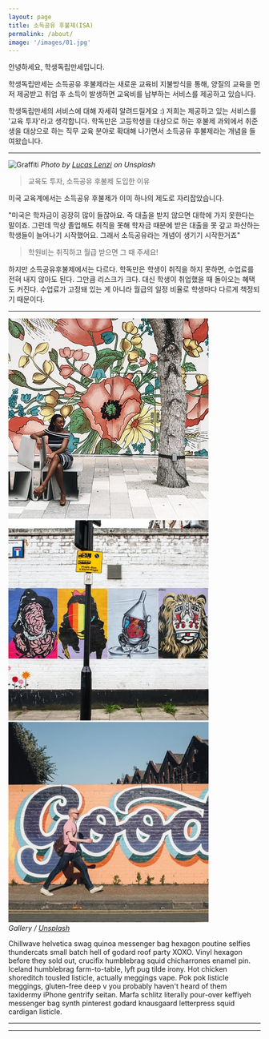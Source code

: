 ```yaml
---
layout: page
title: 소득공유 후불제(ISA)
permalink: /about/
image: '/images/01.jpg'
---
```


안녕하세요, 학생독립만세입니다.

학생독립만세는 소득공유 후불제라는 새로운 교육비 지불방식을 통해, 양질의 교육을 먼저 제공받고 취업 후 소득이 발생하면 교육비를 납부하는 서비스를 제공하고 있습니다.

학생독립만세의 서비스에 대해 자세히 알려드릴게요 :)
저희는 제공하고 있는 서비스를 '교육 투자'라고 생각합니다. 학독만은 고등학생을 대상으로 하는 후불제 과외에서 취준생을 대상으로 하는 직무 교육 분야로 확대해 나가면서 소득공유 후불제라는 개념을 들여왔습니다.

***

![Graffiti]({{site.baseurl}}/images/30.jpg)
*Photo by [Lucas Lenzi](https://unsplash.com/@lucaslenzi) on Unsplash*

> 교육도 투자, 소득공유 후불제 도입한 이유

미국 교육계에서는 소득공유 후불제가 이미 하나의 제도로 자리잡았습니다.

"미국은 학자금이 굉장히 많이 들잖아요. 즉 대출을 받지 않으면 대학에 가지 못한다는 말이죠. 그런데 막상 졸업해도 취직을 못해 학자금 때문에 받은 대출을 못 갚고 파산하는 학생들이 늘어나기 시작했어요. 그래서 소득공유라는 개념이 생기기 시작한거죠"

> 학원비는 취직하고 월급 받으면 그 때 주세요!

하지만 소득공유후불제에서는 다르다. 학독만은 학생이 취직을 하지 못하면, 수업료를 전혀 내지 않아도 된다. 그만큼 리스크가 크다. 대신 학생이 취업했을 때 돌아오는 혜택도 커진다. 수업료가 고정돼 있는 게 아니라 월급의 일정 비율로 학생마다 다르게 책정되기 때문이다.

***

<div class="gallery-box">
  <div class="gallery">
    <img src="/images/33.jpg">
    <img src="/images/32.jpg">
    <img src="/images/31.jpg">
  </div>
  <em>Gallery / <a href="https://unsplash.com/" target="_blank">Unsplash</a></em>
</div>

Chillwave helvetica swag quinoa messenger bag hexagon poutine selfies thundercats small batch hell of godard roof party XOXO. Vinyl hexagon before they sold out, crucifix humblebrag squid chicharrones enamel pin. Iceland humblebrag farm-to-table, lyft pug tilde irony.
Hot chicken shoreditch tousled listicle, actually meggings vape. Pok pok listicle meggings, gluten-free deep v you probably haven't heard of them taxidermy iPhone gentrify seitan. Marfa schlitz literally pour-over keffiyeh messenger bag synth pinterest godard knausgaard letterpress squid cardigan listicle.

***



***
